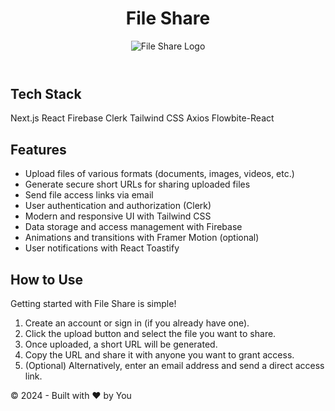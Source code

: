 <!DOCTYPE html>
<html lang="en">
<head>
  <meta charset="UTF-8">
  <meta name="viewport" content="width=device-width, initial-scale=1.0">
  <title>File Sharing Application - Upload, Share, and Collaborate</title>  <link href="https://unpkg.com/tailwindcss@^2/dist/tailwind.min.css" rel="stylesheet">  </head>
<body class="bg-gray-100 p-4">

  <header class="flex justify-between items-center mb-8">  <h1 class="text-3xl font-bold text-gray-800">File Share</h1>  <img src="your_logo.png" alt="File Share Logo" class="w-12 h-12 rounded-full" />  </header>

  <section class="mb-8">  <h2 class="text-2xl font-semibold mb-4">Tech Stack</h2>
    <div class="flex flex-wrap gap-2">
      <span class="inline-block bg-blue-500 text-white px-2 py-1 rounded-full">Next.js</span>
      <span class="inline-block bg-green-500 text-white px-2 py-1 rounded-full">React</span>
      <span class="inline-block bg-purple-500 text-white px-2 py-1 rounded-full">Firebase</span>
      <span class="inline-block bg-orange-500 text-white px-2 py-1 rounded-full">Clerk</span>
      <span class="inline-block bg-indigo-500 text-white px-2 py-1 rounded-full">Tailwind CSS</span>
      <span class="inline-block bg-red-500 text-white px-2 py-1 rounded-full">Axios</span>
      <span class="inline-block bg-teal-500 text-white px-2 py-1 rounded-full">Flowbite-React</span>
      </div>
  </section>

  <section class="mb-8">
    <h2 class="text-2xl font-semibold mb-4">Features</h2>
    <ul class="list-disc space-y-2">
      <li>Upload files of various formats (documents, images, videos, etc.)</li>
      <li>Generate secure short URLs for sharing uploaded files</li>
      <li>Send file access links via email</li>
      <li>User authentication and authorization (Clerk)</li>
      <li>Modern and responsive UI with Tailwind CSS</li>
      <li>Data storage and access management with Firebase</li>
      <li>Animations and transitions with Framer Motion (optional)</li>
      <li>User notifications with React Toastify</li>
      </ul>
  </section>

  <section class="mb-8">
    <h2 class="text-2xl font-semibold mb-4">How to Use</h2>
    <p>Getting started with File Share is simple!</p>
    <ol class="list-decimal space-y-2">
      <li>Create an account or sign in (if you already have one).</li>
      <li>Click the upload button and select the file you want to share.</li>
      <li>Once uploaded, a short URL will be generated.</li>
      <li>Copy the URL and share it with anyone you want to grant access.</li>
      <li>(Optional) Alternatively, enter an email address and send a direct access link.</li>
    </ol>
  </section>

  <footer class="text-center text-gray-500 mt-8">
    &copy; 2024 - Built with ❤️ by You
  </footer>
</body>
</html>
